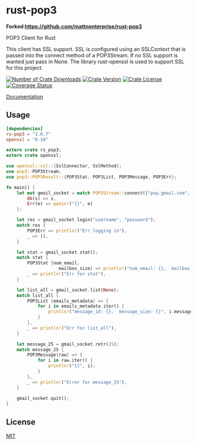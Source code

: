 # rust-pop3

**Forked https://github.com/mattnenterprise/rust-pop3**

POP3 Client for Rust

This client has SSL support. SSL is configured using an SSLContext that is passed into the connect method of a POP3Stream. If no SSL
support is wanted just pass in None. The library rust-openssl is used to support SSL for this project.

[![Number of Crate Downloads](https://img.shields.io/crates/d/rs-pop3.svg)](https://crates.io/crates/rs-pop3)
[![Crate Version](https://img.shields.io/crates/v/rs-pop3.svg)](https://crates.io/crates/rs-pop3)
[![Crate License](https://img.shields.io/crates/l/rs-pop3.svg)](https://crates.io/crates/rs-pop3)
[![Coverage Status](https://coveralls.io/repos/github/k8scat/rust-pop3/badge.svg?branch=master)](https://coveralls.io/github/k8scat/rust-pop3?branch=master)

[Documentation](https://docs.rs/rs_pop3/)

## Usage

```toml
[dependencies]
rs-pop3 = "1.0.7"
openssl = "0.10"
```

```rust
extern crate rs_pop3;
extern crate openssl;

use openssl::ssl::{SslConnector, SslMethod};
use pop3::POP3Stream;
use pop3::POP3Result::{POP3Stat, POP3List, POP3Message, POP3Err};

fn main() {
    let mut gmail_socket = match POP3Stream::connect(("pop.gmail.com", 995), Some(SslConnector::builder(SslMethod::tls()).unwrap().build()),"pop.gmail.com") {
        Ok(s) => s,
        Err(e) => panic!("{}", e)
    };

    let res = gmail_socket.login("username", "password");
    match res {
        POP3Err => println!("Err logging in"),
        _ => (),
    }

    let stat = gmail_socket.stat();
    match stat {
        POP3Stat {num_email,
                    mailbox_size} => println!("num_email: {},  mailbox_size:{}", num_email, mailbox_size),
        _ => println!("Err for stat"),
    }

    let list_all = gmail_socket.list(None);
    match list_all {
        POP3List {emails_metadata} => {
            for i in emails_metadata.iter() {
                println!("message_id: {},  message_size: {}", i.message_id, i.message_size);
            }
        },
        _ => println!("Err for list_all"),
    }

    let message_25 = gmail_socket.retr(25);
    match message_25 {
        POP3Message{raw} => {
            for i in raw.iter() {
                println!("{}", i);
            }
        },
        _ => println!("Error for message_25"),
    }

    gmail_socket.quit();
}
```

## License

[MIT](https://github.com/k8scat/rust-pop3/blob/master/LICENSE)
